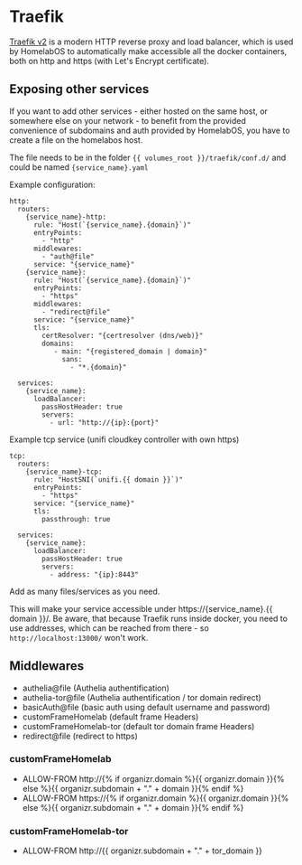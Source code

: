 # Traefik

[Traefik v2](https://traefik.io/) is a modern HTTP reverse proxy and load balancer, which is used by HomelabOS to automatically make accessible all the docker containers, both on http and https (with Let's Encrypt certificate).

## Exposing other services

If you want to add other services - either hosted on the same host, or somewhere else on your network - to benefit from the provided convenience of subdomains and auth provided by HomelabOS, you have to create a file on the homelabos host.

The file needs to be in the folder `{{ volumes_root }}/traefik/conf.d/` and could be named `{service_name}.yaml`

Example configuration:
```
http:
  routers:
    {service_name}-http:
      rule: "Host(`{service_name}.{domain}`)"
      entryPoints:
        - "http"
      middlewares:
        - "auth@file"
      service: "{service_name}"
    {service_name}:
      rule: "Host(`{service_name}.{domain}`)"
      entryPoints:
        - "https"
      middlewares:
        - "redirect@file"
      service: "{service_name}"
      tls:
        certResolver: "{certresolver (dns/web)}"
        domains:
           - main: "{registered_domain | domain}"
             sans:
               - "*.{domain}"

  services:
    {service_name}:
      loadBalancer:
        passHostHeader: true
        servers:
          - url: "http://{ip}:{port}"

```
Example tcp service (unifi cloudkey controller with own https)
```
tcp:
  routers:
    {service_name}-tcp:
      rule: "HostSNI(`unifi.{{ domain }}`)"
      entryPoints:
        - "https"
      service: "{service_name}"
      tls:
        passthrough: true

  services:
    {service_name}:
      loadBalancer:
        passHostHeader: true
        servers:
          - address: "{ip}:8443"
```

Add as many files/services as you need.

This will make your service accessible under https://{service_name}.{{ domain }}/. Be aware, that because Traefik runs inside docker, you need to use addresses, which can be reached from there - so `http://localhost:13000/` won't work.

## Middlewares

* authelia@file (Authelia authentification)
* authelia-tor@file (Authelia authentification / tor domain redirect)
* basicAuth@file (basic auth using default username and password)
* customFrameHomelab (default frame Headers)
* customFrameHomelab-tor (default tor domain frame Headers)
* redirect@file (redirect to https)

### customFrameHomelab
* ALLOW-FROM http://{% if organizr.domain %}{{ organizr.domain }}{% else %}{{ organizr.subdomain + "." + domain }}{% endif %}
* ALLOW-FROM https://{% if organizr.domain %}{{ organizr.domain }}{% else %}{{ organizr.subdomain + "." + domain }}{% endif %}

### customFrameHomelab-tor
* ALLOW-FROM http://{{ organizr.subdomain + "." + tor_domain }}
